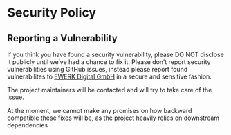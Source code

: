 # Security Policy

## Reporting a Vulnerability

If you think you have found a security vulnerability, please DO NOT disclose it publicly until we’ve had a chance to fix it. 
Please don’t report security vulnerabilities using GitHub issues, instead please report found vulnerabilites 
to [EWERK Digital GmbH](https://ewerk.com) in a secure and sensitive fashion.

The project maintainers will be contacted and will try to take care of the issue.

At the moment, we cannot make any promises on how backward compatible these fixes will be, as the project heavily 
relies on downstream dependencies
